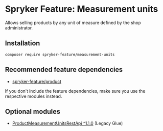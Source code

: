 # Spryker Feature: Measurement units

Allows selling products by any unit of measure defined by the shop administrator.

## Installation

```
composer require spryker-feature/measurement-units
```

## Recommended feature dependencies
- [spryker-feature/product](https://github.com/spryker-feature/product)

If you don't include the feature dependencies, make sure you use the respective modules instead.

## Optional modules
- [ProductMeasurementUnitsRestApi ^1.1.0](https://github.com/spryker/product-measurement-units-rest-api) (Legacy Glue)
